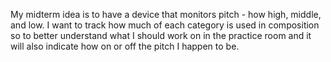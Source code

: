 My midterm idea is to have a device that monitors pitch - how high, middle, and low. I want to track how much of each category is used in composition so to better understand what I should work on in the practice room and it will also indicate how on or off the pitch I happen to be.

